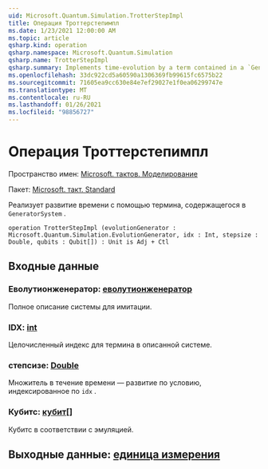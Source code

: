 ```yaml
---
uid: Microsoft.Quantum.Simulation.TrotterStepImpl
title: Операция Троттерстепимпл
ms.date: 1/23/2021 12:00:00 AM
ms.topic: article
qsharp.kind: operation
qsharp.namespace: Microsoft.Quantum.Simulation
qsharp.name: TrotterStepImpl
qsharp.summary: Implements time-evolution by a term contained in a `GeneratorSystem`.
ms.openlocfilehash: 33dc922cd5a60590a1306369fb99615fc6575b22
ms.sourcegitcommit: 71605ea9cc630e84e7ef29027e1f0ea06299747e
ms.translationtype: MT
ms.contentlocale: ru-RU
ms.lasthandoff: 01/26/2021
ms.locfileid: "98856727"
---
```

# <a name="trotterstepimpl-operation"></a>Операция Троттерстепимпл

Пространство имен: [Microsoft. тактов. Моделирование](xref:Microsoft.Quantum.Simulation)

Пакет: [Microsoft. такт. Standard](https://nuget.org/packages/Microsoft.Quantum.Standard)


Реализует развитие времени с помощью термина, содержащегося в `GeneratorSystem` .

```qsharp
operation TrotterStepImpl (evolutionGenerator : Microsoft.Quantum.Simulation.EvolutionGenerator, idx : Int, stepsize : Double, qubits : Qubit[]) : Unit is Adj + Ctl
```


## <a name="input"></a>Входные данные

### <a name="evolutiongenerator--evolutiongenerator"></a>Еволутионженератор: [еволутионженератор](xref:Microsoft.Quantum.Simulation.EvolutionGenerator)

Полное описание системы для имитации.


### <a name="idx--int"></a>IDX: [int](xref:microsoft.quantum.lang-ref.int)

Целочисленный индекс для термина в описанной системе.


### <a name="stepsize--double"></a>степсизе: [Double](xref:microsoft.quantum.lang-ref.double)

Множитель в течение времени — развитие по условию, индексированное по `idx` .


### <a name="qubits--qubit"></a>Кубитс: [кубит](xref:microsoft.quantum.lang-ref.qubit)[]

Кубитс в соответствии с эмуляцией.



## <a name="output--unit"></a>Выходные данные: [единица измерения](xref:microsoft.quantum.lang-ref.unit)


